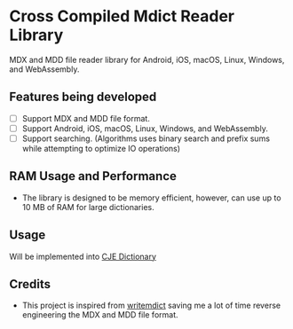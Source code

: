 # Cross Compiled Mdict Reader Library

MDX and MDD file reader library for Android, iOS, macOS, Linux, Windows, and WebAssembly.

## Features being developed

- [ ] Support MDX and MDD file format.
- [ ] Support Android, iOS, macOS, Linux, Windows, and WebAssembly.
- [ ] Support searching. (Algorithms uses binary search and prefix sums while attempting to optimize IO operations)

## RAM Usage and Performance

- The library is designed to be memory efficient, however, can use up to 10 MB of RAM for large dictionaries.

## Usage

Will be implemented into [CJE Dictionary](https://github.com/lingfeishengtian/CJE-Dictionary)

## Credits

- This project is inspired from [writemdict](https://github.com/zhansliu/writemdict/tree/master) saving me a lot of time reverse engineering the MDX and MDD file format.
